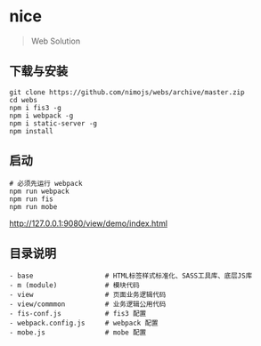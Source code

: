 # nice

> Web Solution

## 下载与安装


```shell
git clone https://github.com/nimojs/webs/archive/master.zip
cd webs
npm i fis3 -g
npm i webpack -g
npm i static-server -g
npm install
```

## 启动

```shell
# 必须先运行 webpack
npm run webpack
npm run fis
npm run mobe
```
http://127.0.0.1:9080/view/demo/index.html


## 目录说明

```
- base                  # HTML标签样式标准化、SASS工具库、底层JS库
- m (module)            # 模块代码
- view                  # 页面业务逻辑代码
- view/commmon          # 业务逻辑公用代码
- fis-conf.js           # fis3 配置
- webpack.config.js     # webpack 配置
- mobe.js               # mobe 配置
```
